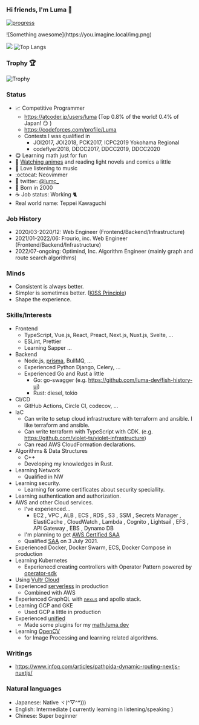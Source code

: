 ### Hi friends, I'm Luma 🌟

[![progress](https://github.com/LumaKernel/LumaKernel/workflows/progress/badge.svg)](https://github.com/LumaKernel/LumaKernel/actions?query=workflow%3Aprogress)

!\[Something awesome\](https:<span></span>//you.imagine.local/img.png)

![](https://github-readme-stats.vercel.app/api?username=LumaKernel&count_private=true)
![Top Langs](https://github-readme-stats.vercel.app/api/top-langs/?username=LumaKernel&layout=compact)

### Trophy 🏆

![Trophy](https://github-profile-trophy.vercel.app/?username=LumaKernel&row=1&column=8)

### Status

- 📈 Competitive Programmer
  + https://atcoder.jp/users/luma (Top 0.8% of the world! 0.4% of Japan! :smirk: )
  + https://codeforces.com/profile/Luma
  + Contests I was qualified in
    - <span title="日本情報オリンピック">JOI2017, JOI2018</span>, <span title="パソコン甲子園">PCK2017</span>, <span title="International Collagiate Programming Contest">ICPC2019 Yokohama Regional</span>
    - codeflyer2018, <span title="ディスカバリーチャンネルコードコンテスト, ちなみに2018は存在しない">DDCC2017, DDCC2019, DDCC2020</span>
- 😋 Learning math just for fun
- 🗾 [Watching animes](https://scrapbox.io/luma/%E3%82%A2%E3%83%8B%E3%83%A1) and reading light novels and comics a little
- 🎵 Love listening to music
- :octocat: Neovimmer
- 🔵 twitter: [@lumc_](https://twitter.com/lumc_)
- 🥳 Born in 2000
- ☕ Job status: Working :cat2:
- Real world name: Teppei Kawaguchi

### Job History

- 2020/03-2020/12: Web Engineer (Frontend/Backend/Infrastructure)
- 2021/01-2022/06: Frourio, inc. Web Engineer (Frontend/Backend/Infrastructure)
- 2022/07-ongoing: Optimind, Inc. Algorithm Engineer (mainly graph and route search algorithms)


### Minds

- Consistent is always better.
- Simpler is sometimes better. ([KISS Principle](https://en.wikipedia.org/wiki/KISS_principle))
- Shape the experience.

### Skills/Interests

- Frontend
  - TypeScript, Vue.js, React, Preact, Next.js, Nuxt.js, Svelte, ...
  - ESLint, Prettier
  - Learning Sapper ...
- Backend
  - Node.js, [prisma](https://github.com/prisma/prisma), BullMQ, ...
  - Experienced Python Django, Celery, ...
  - Experienced Go and Rust a little
    - Go: go-swagger (e.g. https://github.com/luma-dev/fish-history-ui)
    - Rust: diesel, tokio
- CI/CD
  - GitHub Actions, Circle CI, codecov, ...
- IaC
  - Can write to setup cloud infrastructure with terraform and ansible. I like terraform and ansible.
  - Can write terraform with TypeScript with CDK. (e.g. https://github.com/violet-ts/violet-infrastructure)
  - Can read <span title="Amazon Web Services">AWS</span> CloudFormation declarations.
- Algorithms & Data Structures
  - C++
  - Developing my knowledges in Rust.
- Learning Network
  - Qualified in <span title="ネットワークスペシャリスト">NW</span>
- Learning security.
  - Learning for some certificates about security speciallity.
- Learning authentication and authorization.
- <span title="Amazon Web Services">AWS</span> and other Cloud services.
  - I've experienced...
    - <span title="Elastic Computing Cloud">EC2</span>
, <span title="Virtual Private Cloud">VPC</span>
, <span title="Application Load Balancer">ALB</span>
, <span title="Elastic Container Service">ECS</span>
, <span title="Relational Database Service">RDS</span>
, <span title="Simple Storage Service">S3</span>
, <span title="Systems Manager">SSM</span>
, Secrets Manager
, ElastiCache
, CloudWatch
, Lambda
, Cognito
, Lightsail
, <span title="Elastic File System">EFS</span>
, API Gateway
, <span title="Elastic Block Store">EBS</span>
, Dynamo DB
  - I'm planning to get <a title="AWS Certified Solutions Architect – Associate" href="https://aws.amazon.com/certification/certified-solutions-architect-associate/">AWS Certified SAA</a>
  - Qualified [SAA](https://www.credly.com/badges/33929ed3-124e-462d-b620-b78047e0c791/public_url) on 3 July 2021.
- Experienced Docker, Docker Swarm, ECS, Docker Compose in production
- Learning Kubernetes
  - Experienecd creating controllers with Operator Pattern powered by [operator-sdk](https://github.com/operator-framework/operator-sdk)
- Using [Vultr Cloud](https://www.vultr.com/)
- Experienced [serverless](https://www.serverless.com/) in production
  - Combined with AWS
- Experienced GraphQL with [`nexus`](https://github.com/graphql-nexus/nexus) and apollo stack.
- Learning GCP and GKE
  - Used GCP a little in production
- Experienced [unified](https://unifiedjs.com/)
  - Made some plugins for my [math.luma.dev](https://math.luma.dev)
- Learning [OpenCV](https://opencv.org/)
  - for Image Processing and learning related algorithms.

### Writings

- https://www.infoq.com/articles/pathpida-dynamic-routing-nextjs-nuxtjs/

### Natural languages

- Japanese: Native ヾ(^▽^*)))
- English: Intermediate ( currently learning in listening/speaking )
- Chinese: Super beginner

